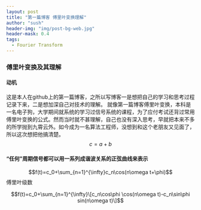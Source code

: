 ```yaml
---
layout: post
title: "第一篇博客 傅里叶变换理解"
author: "sush"
header-img: "img/post-bg-web.jpg"
header-mask: 0.4
tags:
  - Fourier Transform
---
```


### **傅里叶变换及其理解**
#### **动机** ####
这是本人在github上的第一篇博客，之所以写博客一是想把自己的学习和思考过程记录下来，二是想加深自己对技术的理解。
就像第一篇博客傅里叶变换，本科是一名电子狗，大学期间就系统的学习过信号系统的课程，为了应付考试还背过常用傅里叶变换的公式。然而当时就不甚理解，自己也没有深入思考，早就把本来不多的所学抛到九霄云外。如今成为一名算法工程师，没想到和这个老朋友又见面了，所以这次想把他搞清楚。
$$c=a+b$$

#### “任何”周期信号都可以用一系列成谐波关系的正弦曲线来表示 ####
$$f(t)=c_0+\sum_{n=1}^{\infty}c_n\cos(n\omega t+\phi)$$
傅里叶级数

$$f(t)=c_0+\sum_{n=1}^{\infty}\[c_n\cos\phi \cos(n\omega t)-c_n\sin\phi sin(n\omega t)\]$$
